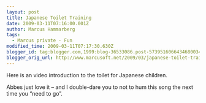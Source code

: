 ```yaml
---
layout: post
title: Japanese Toilet Training
date: 2009-03-11T07:16:00.001Z
author: Marcus Hammarberg
tags:
  - Marcus private - Fun
modified_time: 2009-03-11T07:17:30.630Z
blogger_id: tag:blogger.com,1999:blog-36533086.post-5739516066434680034
blogger_orig_url: http://www.marcusoft.net/2009/03/japanese-toilet-training.html
---
```



Here is an video introduction to the toilet for Japanese children.

<div
id="scid:5737277B-5D6D-4f48-ABFC-DD9C333F4C5D:cc08fd48-02d5-4742-bf8c-4e4c8b7208e9"
class="wlWriterEditableSmartContent"
style="padding-right: 0px; display: inline; padding-left: 0px; float: none; padding-bottom: 0px; margin: 0px; padding-top: 0px">

Abbes just love it – and I double-dare you to not to hum this song the
next time you “need to go”.
